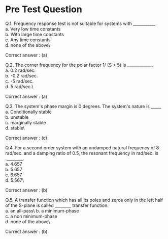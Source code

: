 # Pre Test Question

Q.1.	Frequency response test is not suitable for systems with ___________.\
a.	Very low time constants\
b.	With large time constants\
c.	Any time constants\
d.	none of the above\	

Correct answer : (a)

Q.2.	The corner frequency for the polar factor 1/ (S + 5) is ____________.\
a.	0.2 rad/sec.\
b.	-0.2 rad/sec.\
c.	-5 rad/sec.\
d.	5 rad/sec.\	

Correct answer : (a)

Q.3.	The system's phase margin is 0 degrees. The system's nature is _____\
a.	Conditionally stable\
b.	unstable\
c.	marginally stable\
d.	stable\

Correct answer : (c)

Q.4.	For a second order system with an undamped natural frequency of 8 rad/sec. and a damping ratio of 0.5, the resonant frequency in rad/sec. is .________.\
a.	4.657\
b.	5.657\
c.	6.657\
d.	5.567\

Correct answer : (b)

Q.5.	A transfer function which has all its poles and zeros only in the left half of the S-plane is called ________ transfer function.\
a.	an all-pass\ 
b.	a minimum-phase\
c.	a non minimum-phase\
d.	none of the above\	

Correct answer : (b)